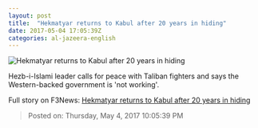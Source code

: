 ```yaml
---
layout: post
title:  "Hekmatyar returns to Kabul after 20 years in hiding"
date: 2017-05-04 17:05:39Z
categories: al-jazeera-english
---
```


![Hekmatyar returns to Kabul after 20 years in hiding](http://www.aljazeera.com/mritems/Images/2017/5/4/9442517285b54841a526b85b131c3bd1_18.jpg)

Hezb-i-Islami leader calls for peace with Taliban fighters and says the Western-backed government is 'not working'.


Full story on F3News: [Hekmatyar returns to Kabul after 20 years in hiding](http://www.f3nws.com/n/qNgUvD)

> Posted on: Thursday, May 4, 2017 10:05:39 PM
